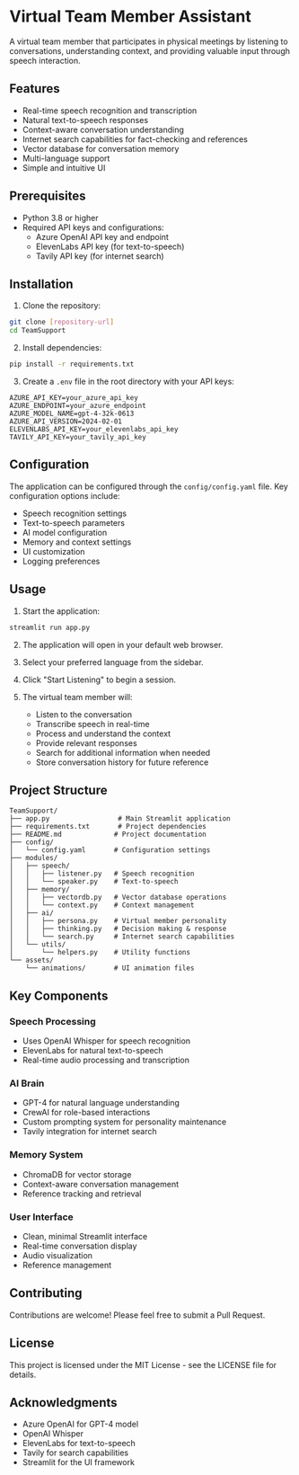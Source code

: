 # Virtual Team Member Assistant

A virtual team member that participates in physical meetings by listening to conversations, understanding context, and providing valuable input through speech interaction.

## Features

- Real-time speech recognition and transcription
- Natural text-to-speech responses
- Context-aware conversation understanding
- Internet search capabilities for fact-checking and references
- Vector database for conversation memory
- Multi-language support
- Simple and intuitive UI

## Prerequisites

- Python 3.8 or higher
- Required API keys and configurations:
  - Azure OpenAI API key and endpoint
  - ElevenLabs API key (for text-to-speech)
  - Tavily API key (for internet search)

## Installation

1. Clone the repository:
```bash
git clone [repository-url]
cd TeamSupport
```

2. Install dependencies:
```bash
pip install -r requirements.txt
```

3. Create a `.env` file in the root directory with your API keys:
```env
AZURE_API_KEY=your_azure_api_key
AZURE_ENDPOINT=your_azure_endpoint
AZURE_MODEL_NAME=gpt-4-32k-0613
AZURE_API_VERSION=2024-02-01
ELEVENLABS_API_KEY=your_elevenlabs_api_key
TAVILY_API_KEY=your_tavily_api_key
```

## Configuration

The application can be configured through the `config/config.yaml` file. Key configuration options include:

- Speech recognition settings
- Text-to-speech parameters
- AI model configuration
- Memory and context settings
- UI customization
- Logging preferences

## Usage

1. Start the application:
```bash
streamlit run app.py
```

2. The application will open in your default web browser.

3. Select your preferred language from the sidebar.

4. Click "Start Listening" to begin a session.

5. The virtual team member will:
   - Listen to the conversation
   - Transcribe speech in real-time
   - Process and understand the context
   - Provide relevant responses
   - Search for additional information when needed
   - Store conversation history for future reference

## Project Structure

```
TeamSupport/
├── app.py                 # Main Streamlit application
├── requirements.txt       # Project dependencies
├── README.md             # Project documentation
├── config/
│   └── config.yaml       # Configuration settings
├── modules/
│   ├── speech/
│   │   ├── listener.py   # Speech recognition
│   │   └── speaker.py    # Text-to-speech
│   ├── memory/
│   │   ├── vectordb.py   # Vector database operations
│   │   └── context.py    # Context management
│   ├── ai/
│   │   ├── persona.py    # Virtual member personality
│   │   ├── thinking.py   # Decision making & response
│   │   └── search.py     # Internet search capabilities
│   └── utils/
│       └── helpers.py    # Utility functions
└── assets/
    └── animations/       # UI animation files
```

## Key Components

### Speech Processing
- Uses OpenAI Whisper for speech recognition
- ElevenLabs for natural text-to-speech
- Real-time audio processing and transcription

### AI Brain
- GPT-4 for natural language understanding
- CrewAI for role-based interactions
- Custom prompting system for personality maintenance
- Tavily integration for internet search

### Memory System
- ChromaDB for vector storage
- Context-aware conversation management
- Reference tracking and retrieval

### User Interface
- Clean, minimal Streamlit interface
- Real-time conversation display
- Audio visualization
- Reference management

## Contributing

Contributions are welcome! Please feel free to submit a Pull Request.

## License

This project is licensed under the MIT License - see the LICENSE file for details.

## Acknowledgments

- Azure OpenAI for GPT-4 model
- OpenAI Whisper
- ElevenLabs for text-to-speech
- Tavily for search capabilities
- Streamlit for the UI framework
